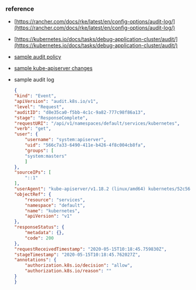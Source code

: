 ### reference
- [https://rancher.com/docs/rke/latest/en/config-options/audit-log/](https://rancher.com/docs/rke/latest/en/config-options/audit-log/)
- [https://kubernetes.io/docs/tasks/debug-application-cluster/audit/](https://kubernetes.io/docs/tasks/debug-application-cluster/audit/)

- [sample audit policy](audit-policy.yaml)

- [sample kube-apiserver changes](kube-apiserver.yaml)

- sample audit log
    ```json
    {
    "kind": "Event",
    "apiVersion": "audit.k8s.io/v1",
    "level": "Request",
    "auditID": "d8e35ca0-f5bb-4c1c-9a82-777c98f86a13",
    "stage": "ResponseComplete",
    "requestURI": "/api/v1/namespaces/default/services/kubernetes",
    "verb": "get",
    "user": {
        "username": "system:apiserver",
        "uid": "566c7a33-6490-411e-b426-4f8c004cb8fa",
        "groups": [
        "system:masters"
        ]
    },
    "sourceIPs": [
        "::1"
    ],
    "userAgent": "kube-apiserver/v1.18.2 (linux/amd64) kubernetes/52c56ce",
    "objectRef": {
        "resource": "services",
        "namespace": "default",
        "name": "kubernetes",
        "apiVersion": "v1"
    },
    "responseStatus": {
        "metadata": {},
        "code": 200
    },
    "requestReceivedTimestamp": "2020-05-15T10:18:45.759830Z",
    "stageTimestamp": "2020-05-15T10:18:45.762027Z",
    "annotations": {
        "authorization.k8s.io/decision": "allow",
        "authorization.k8s.io/reason": ""
    }
    }
    ```